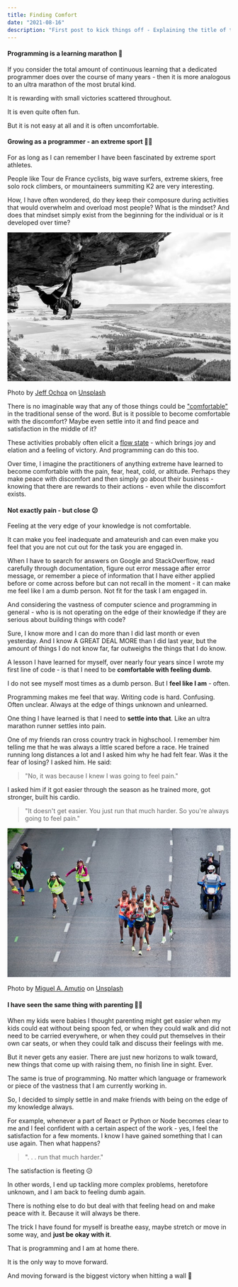 ```yaml
---
title: Finding Comfort
date: "2021-08-16"
description: "First post to kick things off - Explaining the title of this blog 🙂 💯"
---
```


#### Programming is a learning marathon 🎽

If you consider the total amount of continuous learning that a dedicated programmer does over the course of many years - then it is more analogous to an ultra marathon of the most brutal kind.

It is rewarding with small victories scattered throughout.

It is even quite often fun.

But it is not easy at all and it is often uncomfortable.

#### Growing as a programmer - an extreme sport 🏂🏼

For as long as I can remember I have been fascinated by extreme sport athletes.

People like
Tour de France cyclists, big wave surfers, extreme skiers, free solo rock climbers, or
mountaineers summiting K2 are very interesting.

How, I have often wondered, do they keep their composure during
activities that would overwhelm and overload most people? What is the mindset? And does that mindset
simply exist from the beginning for the individual or is it developed over time?

![Rock Climber on Cliff](./jeff-ochoa-unsplash.jpg)

Photo by <a href="https://unsplash.com/@jeffochoa?utm_source=unsplash&utm_medium=referral&utm_content=creditCopyText">Jeff Ochoa</a> on <a href="https://unsplash.com/s/photos/rock-climbing?utm_source=unsplash&utm_medium=referral&utm_content=creditCopyText">Unsplash</a>

There is no imaginable way that any of those things could be ["comfortable"](https://www.merriam-webster.com/dictionary/comfortable) in the traditional sense
of the word. But is it possible to become comfortable with the discomfort? Maybe even settle into it
and find peace and satisfaction in the middle of it?

These activities probably often elicit a [flow state](<https://en.wikipedia.org/wiki/Flow_(psychology)>) - which brings joy and elation and a feeling of victory. And programming can do this too.

Over time, I imagine the practitioners of anything extreme have learned to become comfortable with the pain, fear, heat, cold, or altitude. Perhaps they make peace with discomfort and then simply go about their business - knowing that there are rewards to their actions - even while the discomfort exists.

#### Not exactly pain - but close 😕

Feeling at the very edge of your knowledge is not comfortable.

It can make you feel inadequate and amateurish and can even make you feel that you are not cut out for the task you are engaged in.

When I have to search for answers on Google and StackOverflow, read carefully through documentation, figure out error message
after error message, or remember a piece of information that I have either applied before or come across before but can
not recall in the moment - it can make me feel like I am a dumb person. Not fit for the task I
am engaged in.

And considering the vastness of computer science and programming in general - who is
is not operating on the edge of their knowledge if they are serious about building things with code?

Sure, I know more and I can do more than I did last month or even yesterday. And I know A GREAT DEAL MORE
than I did last year, but the amount of things I do not know far, far outweighs the things that I do know.

A lesson I have learned for myself, over nearly four years since I wrote my first line of code - is
that I need to be **comfortable with feeling dumb**.

I do not see myself most times as a dumb person. But I **feel like I am** - often.

Programming makes me feel that way. Writing code is hard. Confusing. Often unclear. Always at the edge of things unknown and unlearned.

One thing I have learned is that I need to **settle into that**. Like an ultra marathon runner settles into pain.

One of my friends ran cross country track in highschool. I remember him telling me that he was
always a little scared before a race. He trained running long distances a lot and I asked him why he
had felt fear. Was it the fear of losing? I asked him. He said:

> "No, it was because I knew I was going to feel pain."

I asked him if it got easier through the season as he trained more, got stronger, built his cardio.

> "It doesn't get easier. You just run that much harder. So you're always going to feel pain."

![Marathon Runners](./miguel-a-amutio-unsplash.jpg)

Photo by <a href="https://unsplash.com/@amutiomi?utm_source=unsplash&utm_medium=referral&utm_content=creditCopyText">Miguel A. Amutio</a> on <a href="https://unsplash.com/s/photos/marathon?utm_source=unsplash&utm_medium=referral&utm_content=creditCopyText">Unsplash</a>

#### I have seen the same thing with parenting 🤹‍♂️

When my kids were babies I thought parenting
might get easier when my kids could eat without being spoon fed, or when they could walk and did not
need to be carried everywhere, or when they could put themselves in their own car seats, or when
they could talk and discuss their feelings with me.

But it never gets any easier. There are just new
horizons to walk toward, new things that come up with raising them, no finish line in sight. Ever.

The same is true of programming. No matter which language or framework or piece of the vastness that
I am currently working in.

So, I decided to simply settle in and make friends with being on the edge of my knowledge always.

For example, whenever a part of React or Python or Node becomes clear to me and I feel confident
with a certain aspect of the work - yes, I feel the satisfaction for a few moments. I know I have gained something that I can use again. Then what happens?

> ". . . run that much harder."

The satisfaction is fleeting 😥

In other words, I end up tackling more complex problems, heretofore unknown, and I am back to
feeling dumb again.

There is nothing else to do but deal with that feeling head on and make peace with it. Because it
will always be there.

The trick I have found for myself is breathe easy, maybe stretch or move in some way, and **just be
okay with it**.

That is programming and I am at home there.

It is the only way to move forward.

And moving forward is the biggest victory when hitting a wall 🥇
